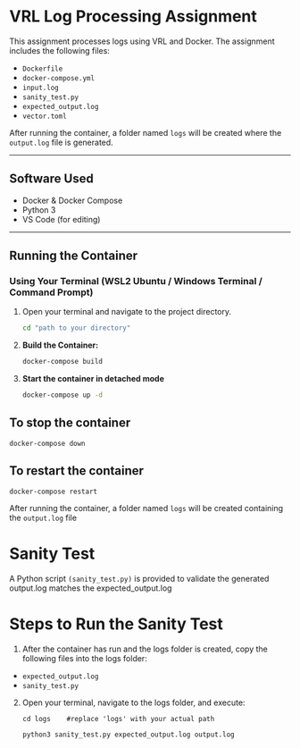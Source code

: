 # VRL Log Processing Assignment

This assignment processes logs using VRL and Docker. The assignment includes the following files:

- `Dockerfile`
- `docker-compose.yml`
- `input.log`
- `sanity_test.py`
- `expected_output.log`
- `vector.toml`

After running the container, a folder named `logs` will be created where the `output.log` file is generated.

---

## Software Used

- Docker & Docker Compose
- Python 3
- VS Code (for editing)

---

## Running the Container

### Using Your Terminal (WSL2 Ubuntu / Windows Terminal / Command Prompt)

1. Open your terminal and navigate to the project directory.
   ```bash
   cd "path to your directory"

3. **Build the Container:**
   ```bash
   docker-compose build

4. **Start the container in detached mode**
   ```bash
   docker-compose up -d

## **To stop the container**
    docker-compose down

## **To restart the container**
    docker-compose restart

After running the container, a folder named `logs` will be created containing the `output.log` file

# Sanity Test

A Python script `(sanity_test.py)` is provided to validate the generated output.log matches the expected_output.log

# Steps to Run the Sanity Test

1. After the container has run and the logs folder is created, copy the following files into the logs folder:
- `expected_output.log`
- `sanity_test.py`

2. Open your terminal, navigate to the logs folder, and execute:
   
    `cd logs    #replace 'logs' with your actual path`
    ```bash
    python3 sanity_test.py expected_output.log output.log
